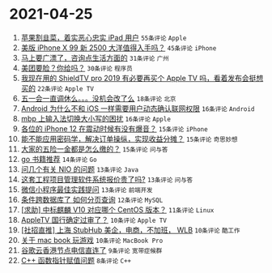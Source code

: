 # 2021-04-25

1. [苹果割韭菜，着实恶心忠实 iPad 用户](https://www.v2ex.com/t/773032) `55条评论` `Apple`
1. [美版 iPhone X 99 新 2500 大洋值得入手吗？](https://www.v2ex.com/t/773019) `45条评论` `iPhone`
1. [马上要广漂了，咨询点生活方面的](https://www.v2ex.com/t/773048) `31条评论` `广州`
1. [美团要脸？你给吗？](https://www.v2ex.com/t/773020) `30条评论` `程序员`
1. [我现在用的 ShieldTV pro 2019 有必要再买个 Apple TV 吗，看着发布会挺想买的](https://www.v2ex.com/t/773057) `22条评论` `Apple TV`
1. [五一会一直调休么。。。没机会改了么](https://www.v2ex.com/t/773047) `18条评论` `北京`
1. [Android 为什么不和 iOS 一样需要用户动态确认联网权限](https://www.v2ex.com/t/773089) `16条评论` `Android`
1. [mbp 上输入法切换大小写的困扰](https://www.v2ex.com/t/773030) `16条评论` `Apple`
1. [各位的 iPhone 12 在震动时候有没有爆音？](https://www.v2ex.com/t/773065) `15条评论` `iPhone`
1. [能不能应用密码学，解决订单操纵，实现收益分摊？](https://www.v2ex.com/t/773063) `15条评论` `奇思妙想`
1. [大家的五险一金都是怎么缴的？](https://www.v2ex.com/t/773045) `15条评论` `问与答`
1. [go 书籍推荐](https://www.v2ex.com/t/773061) `14条评论` `Go`
1. [问几个有关 NIO 的问题](https://www.v2ex.com/t/773105) `13条评论` `Java`
1. [这套工程项目管理软件系统报价贵了吗?](https://www.v2ex.com/t/773066) `13条评论` `问与答`
1. [微信小程序最佳实践提问](https://www.v2ex.com/t/773031) `13条评论` `前端开发`
1. [条件跨数据库了 如何分页查询](https://www.v2ex.com/t/773074) `12条评论` `MySQL`
1. [[求助] 中标麒麟 V10 对应哪个 CentOS 版本？](https://www.v2ex.com/t/773027) `11条评论` `Linux`
1. [AppleTV 国行确定过审了？](https://www.v2ex.com/t/773125) `10条评论` `Apple TV`
1. [[社招直推] 上海 StubHub 美企，电商，不加班， WLB](https://www.v2ex.com/t/773071) `10条评论` `酷工作`
1. [关于 mac book 玩游戏](https://www.v2ex.com/t/773035) `10条评论` `MacBook Pro`
1. [谷歌云香港节点电信直连了](https://www.v2ex.com/t/773082) `9条评论` `宽带症候群`
1. [C++ 函数指针赋值问题](https://www.v2ex.com/t/773075) `8条评论` `C++`
